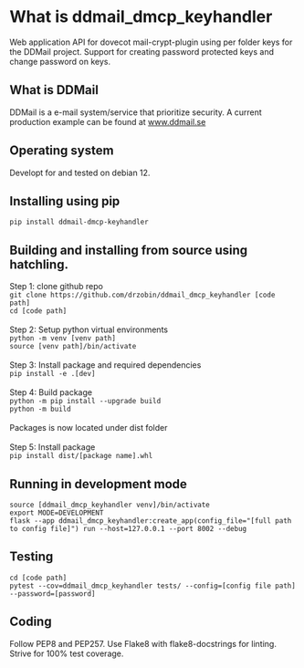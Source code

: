# What is ddmail_dmcp_keyhandler
Web application API for dovecot mail-crypt-plugin using per folder keys for the DDMail project. Support for creating password protected keys and change password on keys.

## What is DDMail
DDMail is a e-mail system/service that prioritize security. A current production example can be found at www.ddmail.se

## Operating system
Developt for and tested on debian 12.

## Installing using pip
`pip install ddmail-dmcp-keyhandler`

## Building and installing from source using hatchling.
Step 1: clone github repo<br>
`git clone https://github.com/drzobin/ddmail_dmcp_keyhandler [code path]`<br>
`cd [code path]`<br>
<br>
Step 2: Setup python virtual environments<br>
`python -m venv [venv path]`<br>
`source [venv path]/bin/activate`<br>
<br>
Step 3: Install package and required dependencies<br>
`pip install -e .[dev]`<br>
<br>
Step 4: Build package<br>
`python -m pip install --upgrade build`<br>
`python -m build`<br> 
<br>
Packages is now located under dist folder<br>
<br>
Step 5: Install package<br>
`pip install dist/[package name].whl`<br>

## Running in development mode
`source [ddmail_dmcp_keyhandler venv]/bin/activate`<br>
`export MODE=DEVELOPMENT`<br>
`flask --app ddmail_dmcp_keyhandler:create_app(config_file="[full path to config file]") run --host=127.0.0.1 --port 8002 --debug`<br>

## Testing
`cd [code path]`<br>
`pytest --cov=ddmail_dmcp_keyhandler tests/ --config=[config file path] --password=[password]`

## Coding
Follow PEP8 and PEP257. Use Flake8 with flake8-docstrings for linting. Strive for 100% test coverage.
